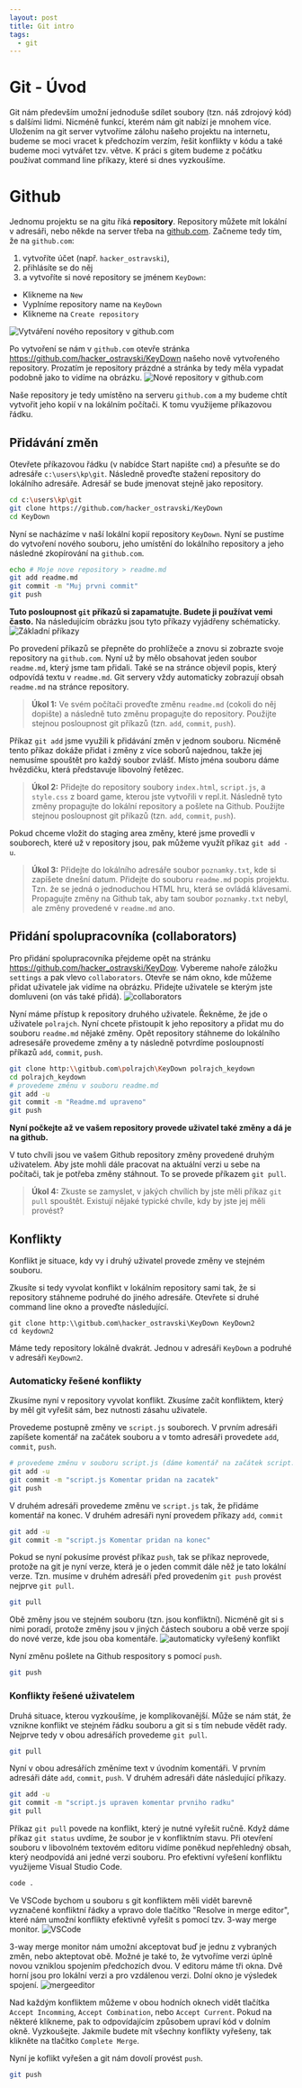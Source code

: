 ```yaml
---
layout: post
title: Git intro
tags:
  - git
---
```

# Git - Úvod
Git nám především umožní jednoduše sdílet soubory (tzn. náš zdrojový kód) s dalšími lidmi. Nicméně funkcí, kterém nám git nabízí je mnohem více. Uložením na git server vytvoříme zálohu našeho projektu na internetu, budeme se moci vracet k předchozím verzím, řešit konflikty v kódu a také budeme moci vytvářet tzv. větve. K práci s gitem budeme z počátku používat command line příkazy, které si dnes vyzkoušíme. 

# Github
Jednomu projektu se na gitu říká **repository**. Repository můžete mít lokální v adresáři, nebo někde na server třeba na [github.com](https://github.com/). Začneme tedy tím, že na `github.com`:
1. vytvoříte účet (např. `hacker_ostravski`),
2. přihlásíte se do něj
3. a vytvoříte si nové repository se jménem `KeyDown`:
  - Klikneme na `New`
  - Vyplníme repository name na `KeyDown`
  - Klikneme na `Create repository`

![Vytváření nového repository v github.com](images/git_new.png)

Po vytvoření se nám v `github.com` otevře stránka https://github.com/hacker_ostravski/KeyDown našeho nově vytvořeného repository. Prozatím je repository prázdné a stránka by tedy měla vypadat podobně jako to vidíme na obrázku.
![Nové repository v github.com](images/git_repository.png)

Naše repository je tedy umístěno na serveru `github.com` a my budeme chtít vytvořit jeho kopií v na lokálním počítači. K tomu využijeme příkazovou řádku.

## Přidávání změn

Otevřete příkazovou řádku (v nabídce Start napište `cmd`) a přesuňte se do adresáře `c:\users\kp\git`. Následně proveďte stažení repository do lokálního adresáře. Adresář se bude jmenovat stejně jako repository.
```bash
cd c:\users\kp\git
git clone https://github.com/hacker_ostravski/KeyDown
cd KeyDown
```

Nyní se nacházíme v naší lokální kopií repository `KeyDown`. Nyní se pustíme do vytvoření nového souboru, jeho umístění do lokálního repository a jeho následné zkopírování na `github.com`.
```bash
echo # Moje nove repository > readme.md
git add readme.md
git commit -m "Muj prvni commit"
git push
```

**Tuto posloupnost `git` příkazů si zapamatujte. Budete ji používat vemi často.** Na následujícím obrázku jsou tyto příkazy vyjádřeny schématicky. 
![Základní příkazy](images/git_basic.png)

Po provedení příkazů se přepněte do prohlížeče a znovu si zobrazte svoje repository na `github.com`. Nyní už by mělo obsahovat jeden soubor `readme.md`, který jsme tam přidali. Také se na stránce objevil popis, který odpovídá textu v `readme.md`. Git servery vždy automaticky zobrazují obsah `readme.md` na stránce repository.


> **Úkol 1:**
> Ve svém počítači proveďte změnu `readme.md`  (cokoli do něj dopište) a následně tuto změnu propagujte do repository. Použijte stejnou posloupnost git příkazů (tzn. `add`, `commit`, `push`).

Příkaz `git add` jsme využili k přidávání změn v jednom souboru. Nicméně tento příkaz dokáže přidat i změny z více soborů najednou, takže jej nemusíme spouštět pro každý soubor zvlášť. Místo jména souboru dáme hvězdičku, která představuje libovolný řetězec.

> **Úkol 2:**
> Přidejte do repository soubory `index.html`, `script.js`, a `style.css` z board game, kterou jste vytvořili v repl.it.  Následně tyto změny propagujte do lokální repository a pošlete na Github. Použijte stejnou posloupnost git příkazů (tzn. `add`, `commit`, `push`).

Pokud chceme vložit do staging area změny, které jsme provedli v souborech, které už v repository jsou, pak můžeme využít příkaz `git add -u`.

> **Úkol 3:**
> Přidejte do lokálního adresáře soubor `poznamky.txt`, kde si zapíšete dnešní datum. Přidejte do souboru `readme.md` popis projektu. Tzn. že se jedná o jednoduchou HTML hru, která se ovládá klávesami. Propagujte změny na Github tak, aby tam soubor `poznamky.txt` nebyl, ale změny provedené v `readme.md` ano.

## Přidání spolupracovníka (collaborators)
Pro přidání spolupracovníka přejdeme opět na stránku  https://github.com/hacker_ostravski/KeyDow. Vybereme nahoře záložku `settings` a pak vlevo `collaborators`. Otevře se nám okno, kde můžeme přidat uživatele jak vidíme na obrázku. Přidejte uživatele se kterým jste domluveni (on vás také přidá).
![collaborators](images/git_colaborator.png)

Nyní máme přístup k repository druhého uživatele. Řekněme, že jde o uživatele `polrajch`. Nyní chcete přistoupit k jeho repository a přidat mu do souboru `readme.md` nějaké změny. Opět repository stáhneme do lokálního adresesáře provedeme změny a ty následně potvrdíme posloupností příkazů `add`, `commit`, `push`.
```bash
git clone http:\\gitbub.com\polrajch\KeyDown polrajch_keydown
cd polrajch_keydown
# provedeme změnu v souboru readme.md
git add -u
git commit -m "Readme.md upraveno"
git push
```

**Nyní počkejte až ve vašem repository provede uživatel také změny a dá je na github.**

V tuto chvíli jsou ve vašem Github repository změny provedené druhým uživatelem. Aby jste mohli dále pracovat na aktuální verzi u sebe na počítači, tak je potřeba změny stáhnout. To se provede příkazem `git pull`.

> **Úkol 4:**
> Zkuste se zamyslet, v jakých chvílích by jste měli příkaz `git pull` spouštět. Existují nějaké typické chvíle, kdy by jste jej měli provést?

## Konflikty
Konflikt je situace, kdy vy i druhý uživatel provede změny ve stejném souboru. 

Zkusíte si tedy vyvolat konflikt v lokálním repository sami tak, že si repository stáhneme podruhé do jiného adresáře. Otevřete si druhé command line okno a proveďte následující.

```
git clone http:\\gitbub.com\hacker_ostravski\KeyDown KeyDown2
cd keydown2
```

Máme tedy repository lokálně dvakrát. Jednou v adresáři `KeyDown` a podruhé v adresáři `KeyDown2`.

### Automaticky řešené konflikty
Zkusíme nyní v repository vyvolat konflikt. Zkusíme začít konfliktem, který by měl git vyřešit sám, bez nutnosti zásahu uživatele.

Provedeme postupně změny ve `script.js` souborech. V prvním adresáři zapíšete komentář na začátek souboru a v tomto adresáři provedete `add`, `commit`, `push`. 
```bash
# provedeme změnu v souboru script.js (dáme komentář na začátek script.js)
git add -u
git commit -m "script.js Komentar pridan na zacatek"
git push
```

V druhém adresáři provedeme změnu ve `script.js` tak, že přidáme komentář na konec. V druhém adresáři nyní provedem příkazy `add`, `commit`
```bash
git add -u
git commit -m "script.js Komentar pridan na konec"
```

Pokud se nyní pokusíme provést příkaz `push`, tak se příkaz neprovede, protože na git je nyní verze, která je o jeden commit dále něž je tato lokální verze. Tzn. musíme v druhém adresáři před provedením `git push` provést nejprve `git pull`. 
```bash
git pull
```

Obě změny jsou ve stejném souboru (tzn. jsou konfliktní). Nicméně git si s nimi poradí, protože změny jsou v jiných částech souboru a obě verze spojí do nové verze, kde jsou oba komentáře. 
![automaticky vyřešený konflikt](images/git_automatic_merge.png)

Nyní změnu pošlete na Github respository s pomocí `push`.
```bash
git push
```

### Konflikty řešené uživatelem
Druhá situace, kterou vyzkoušíme, je komplikovanější. Může se nám stát, že vznikne konflikt ve stejném řádku souboru a git si s tím nebude vědět rady. Nejprve tedy v obou adresářích provedeme `git pull`.
```bash
git pull
```

Nyní v obou adresářích změníme text v úvodním komentáři. V prvním adresáři dáte `add`, `commit`, `push`. V druhém adresáři dáte následující příkazy.
```bash
git add -u
git commit -m "script.js upraven komentar prvniho radku"
git pull
```

Příkaz `git pull` povede na konflikt, který je nutné vyřešit ručně. Když dáme příkaz `git status` uvdíme, že soubor je v konfliktním stavu. Při otevření souboru v libovolném textovém editoru vidíme poněkud nepřehledný obsah, který neodpovídá ani jedné verzi souboru. Pro efektivní vyřešení konfliktu využijeme Visual Studio Code. 
```bash
code .
```

Ve VSCode bychom u souboru s git konfliktem měli vidět barevně vyznačené konfliktní řádky a vpravo dole tlačítko "Resolve in merge editor", které nám umožní konflikty efektivně vyřešit s pomocí tzv. 3-way merge monitor.
![VSCode](images/vscode.png)

3-way merge monitor nám umožní akceptovat buď je jednu z vybraných změn, nebo akteptovat obě. Možné je také to, že vytvoříme verzi úplně novou vzniklou spojením předchozích dvou. V editoru máme tři okna. Dvě horní jsou pro lokální verzi a pro vzdálenou verzi. Dolní okno je výsledek spojení. 
![mergeeditor](images/mergeeditor.png)

Nad každým konfliktem můžeme v obou hodních oknech vidět tlačítka `Accept Incomming`, `Accept Combination`, nebo `Accept Current`. Pokud na některé klikneme, pak to odpovídajícím způsobem upraví kód v dolním okně. Vyzkoušejte. Jakmile budete mít všechny konflikty vyřešeny, tak klikněte na tlačítko `Complete Merge`.

Nyní je koflikt vyřešen a git nám dovolí provést `push`.
```bash
git push
```



